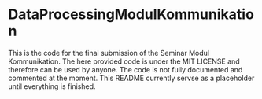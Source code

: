 # DataProcessingModulKommunikation

This is the code for the final submission of the Seminar Modul Kommunikation. The here provided code is
under the MIT LICENSE and therefore can be used by anyone. The code is not fully documented and commented at the moment.
This README currently servse as a placeholder until everything is finished.

